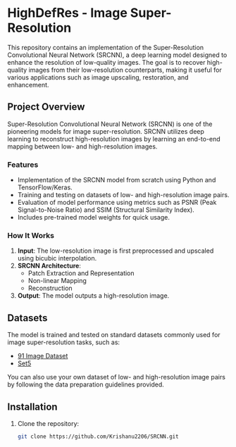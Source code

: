 # HighDefRes - Image Super-Resolution

This repository contains an implementation of the Super-Resolution Convolutional Neural Network (SRCNN), a deep learning model designed to enhance the resolution of low-quality images. The goal is to recover high-quality images from their low-resolution counterparts, making it useful for various applications such as image upscaling, restoration, and enhancement.

## Project Overview

Super-Resolution Convolutional Neural Network (SRCNN) is one of the pioneering models for image super-resolution. SRCNN utilizes deep learning to reconstruct high-resolution images by learning an end-to-end mapping between low- and high-resolution images.

### Features
- Implementation of the SRCNN model from scratch using Python and TensorFlow/Keras.
- Training and testing on datasets of low- and high-resolution image pairs.
- Evaluation of model performance using metrics such as PSNR (Peak Signal-to-Noise Ratio) and SSIM (Structural Similarity Index).
- Includes pre-trained model weights for quick usage.
  
### How It Works
1. **Input**: The low-resolution image is first preprocessed and upscaled using bicubic interpolation.
2. **SRCNN Architecture**: 
   - Patch Extraction and Representation
   - Non-linear Mapping
   - Reconstruction
3. **Output**: The model outputs a high-resolution image.

## Datasets
The model is trained and tested on standard datasets commonly used for image super-resolution tasks, such as:
- [91 Image Dataset](https://github.com/jbhuang0604/SR-CNN)
- [Set5](https://people.ee.ethz.ch/~timofter/)

You can also use your own dataset of low- and high-resolution image pairs by following the data preparation guidelines provided.

## Installation

1. Clone the repository:
   ```bash
   git clone https://github.com/Krishanu2206/SRCNN.git
